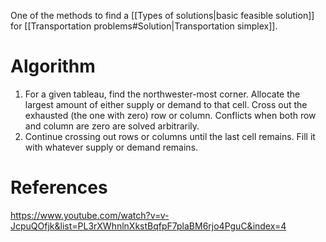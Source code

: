 One of the methods to find a [[Types of solutions|basic feasible solution]] for [[Transportation problems#Solution|Transportation simplex]].
# Algorithm
1. For a given tableau, find the northwester-most corner. Allocate the largest amount of either supply or demand to that cell. Cross out the exhausted (the one with zero) row or column. Conflicts when both row and column are zero are solved arbitrarily.
2. Continue crossing out rows or columns until the last cell remains. Fill it with whatever supply or demand remains.
# References
https://www.youtube.com/watch?v=v-JcpuQOfjk&list=PL3rXWhnlnXkstBqfpF7plaBM6rjo4PguC&index=4